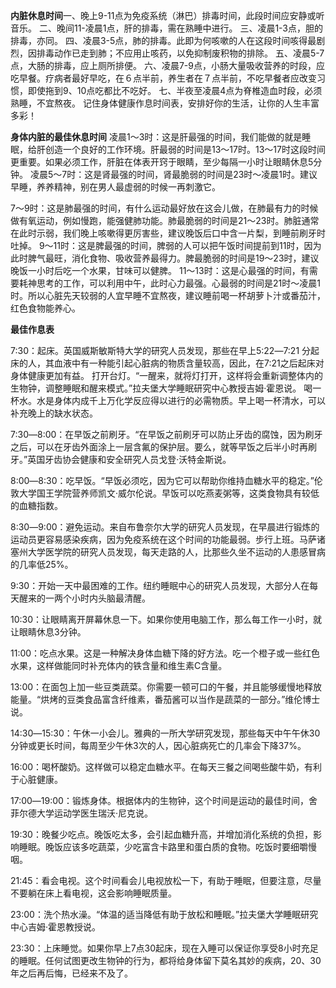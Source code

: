**内脏休息时间**一、晚上9-11点为免疫系统（淋巴）排毒时间，此段时间应安静或听音乐。 
二、晚间11-凌晨1点，肝的排毒，需在熟睡中进行。 
三、凌晨1-3点，胆的排毒，亦同。 
四、凌晨3-5点，肺的排毒。此即为何咳嗽的人在这段时间咳得最剧烈，因排毒动作已走到肺；不应用止咳药，以免抑制废积物的排除。 
五、凌晨5-7点，大肠的排毒，应上厕所排便。 
六、凌晨7-9点，小肠大量吸收营养的时段，应吃早餐。疗病者最好早吃，在６点半前，养生者在７点半前，不吃早餐者应改变习惯，即使拖到9、10点吃都比不吃好。 
七、半夜至凌晨4点为脊椎造血时段，必须熟睡，不宜熬夜。 
​     记住身体健康作息时间表，安排好你的生活，让你的人生丰富多彩！


**身体内脏的最佳休息时间** 
凌晨1～3时：这是肝最强的时间，我们能做的就是睡眠，给肝创造一个良好的工作环境。肝最弱的时间是13～17时。13～17时这段时间更重要。如果必须工作，肝脏在体表开窍于眼睛，至少每隔一小时让眼睛休息5分钟。 
   凌晨5～7时：这是肾最强的时间，肾最脆弱的时间是23时～凌晨1时。建议早睡，养养精神，别在男人最虚弱的时候一再刺激它。 
  
7～9时：这是肺最强的时间，有什么运动最好放在这会儿做，在肺最有力的时候做有氧运动，例如慢跑，能强健肺功能。肺最脆弱的时间是21～23时。肺脏通常在此时示弱，我们晚上咳嗽得更厉害些，建议晚饭后口中含一片梨，到睡前刷牙时吐掉。 
   9～11时：这是脾最强的时间，脾弱的人可以把午饭时间提前到11时，因为此时脾气最旺，消化食物、吸收营养最得力。脾最脆弱的时间是19～23时，建议晚饭一小时后吃一个水果，甘味可以健脾。 
   11～13时：这是心最强的时间，有需要耗神思考的工作，可以利用中午，此时心力最强。心最弱的时间是21时～凌晨1时。所以心脏先天较弱的人宜早睡不宜熬夜，建议睡前喝一杯胡萝卜汁或番茄汁，红色食物能养心。
 
**最佳作息表** 

7:30：起床。英国威斯敏斯特大学的研究人员发现，那些在早上5:22―7:21 分起床的人，其血液中有一种能引起心脏病的物质含量较高，因此，在7:21之后起床对身体健康更加有益。
打开台灯。“一醒来，就将灯打开，这样将会重新调整体内的生物钟，调整睡眠和醒来模式。”拉夫堡大学睡眠研究中心教授吉姆·霍恩说。
喝一杯水。水是身体内成千上万化学反应得以进行的必需物质。早上喝一杯清水，可以补充晚上的缺水状态。 

7:30―8:00：在早饭之前刷牙。“在早饭之前刷牙可以防止牙齿的腐蚀，因为刷牙之后，可以在牙齿外面涂上一层含氟的保护层。要么，就等早饭之后半小时再刷牙。”英国牙齿协会健康和安全研究人员戈登·沃特金斯说。 

8:00―8:30：吃早饭。“早饭必须吃，因为它可以帮助你维持血糖水平的稳定。”伦敦大学国王学院营养师凯文·威尔伦说。早饭可以吃燕麦粥等，这类食物具有较低的血糖指数。 

8:30―9:00：避免运动。来自布鲁奈尔大学的研究人员发现，在早晨进行锻炼的运动员更容易感染疾病，因为免疫系统在这个时间的功能最弱。步行上班。马萨诸塞州大学医学院的研究人员发现，每天走路的人，比那些久坐不运动的人患感冒病的几率低25%。 

9:30：开始一天中最困难的工作。纽约睡眠中心的研究人员发现，大部分人在每天醒来的一两个小时内头脑最清醒。 

10:30：让眼睛离开屏幕休息一下。如果你使用电脑工作，那么每工作一小时，就让眼睛休息3分钟。 

11:00：吃点水果。这是一种解决身体血糖下降的好方法。吃一个橙子或一些红色水果，这样做能同时补充体内的铁含量和维生素C含量。 

13:00：在面包上加一些豆类蔬菜。你需要一顿可口的午餐，并且能够缓慢地释放能量。“烘烤的豆类食品富含纤维素，番茄酱可以当作是蔬菜的一部分。”维伦博士说。 

14:30―15:30：午休一小会儿。雅典的一所大学研究发现，那些每天中午午休30分钟或更长时间，每周至少午休3次的人，因心脏病死亡的几率会下降37%。 

16:00：喝杯酸奶。这样做可以稳定血糖水平。在每天三餐之间喝些酸牛奶，有利于心脏健康。 

17:00―19:00：锻炼身体。根据体内的生物钟，这个时间是运动的最佳时间，舍菲尔德大学运动学医生瑞沃·尼克说。 

19:30：晚餐少吃点。晚饭吃太多，会引起血糖升高，并增加消化系统的负担，影响睡眠。晚饭应该多吃蔬菜，少吃富含卡路里和蛋白质的食物。吃饭时要细嚼慢咽。 

21:45：看会电视。这个时间看会儿电视放松一下，有助于睡眠，但要注意，尽量不要躺在床上看电视，这会影响睡眠质量。 

23:00：洗个热水澡。“体温的适当降低有助于放松和睡眠。”拉夫堡大学睡眠研究中心吉姆·霍恩教授说。 

23:30：上床睡觉。如果你早上7点30起床，现在入睡可以保证你享受8小时充足的睡眠。 
​         任何试图更改生物钟的行为，都将给身体留下莫名其妙的疾病，20、30年之后再后悔，已经来不及了。